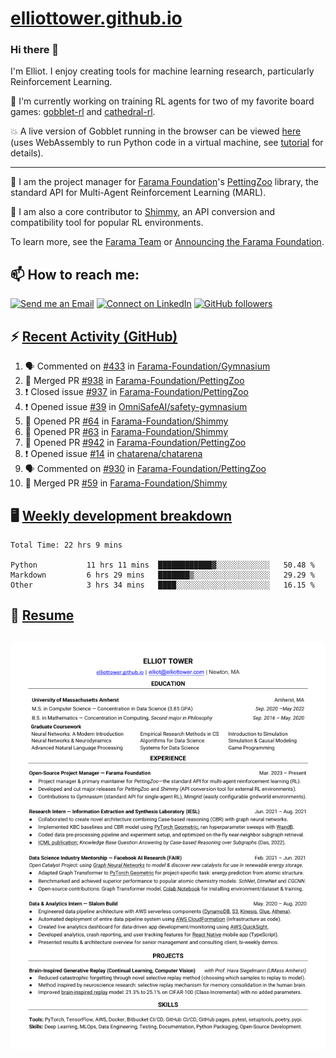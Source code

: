 # [elliottower.github.io](https://github.com/elliottower/elliottower.github.io)

### Hi there 👋

I'm Elliot. I enjoy creating tools for machine learning research, particularly Reinforcement Learning. 

🤖 I'm currently working on training RL agents for two of my favorite board games: [gobblet-rl](https://github.com/elliottower/gobblet-rl) and [cathedral-rl](https://github.com/elliottower/cathedral-rl). 

💥 A live version of Gobblet running in the browser can be viewed [here](https://elliottower.github.io/gobblet-rl/) (uses WebAssembly to run Python code in a virtual machine, see [tutorial](https://github.com/elliottower/gobblet-rl/blob/main/tutorials/WebAssembly/web_assembly.md) for details).

----

🎉 I am the project manager for [Farama Foundation](https://farama.org/)'s [PettingZoo](https://github.com/Farama-Foundation/PettingZoo) library, the standard API for Multi-Agent Reinforcement Learning (MARL). 

🚀 I am also a core contributor to [Shimmy](https://github.com/Farama-Foundation/Shimmy), an API conversion and compatibility tool for popular RL environments.

To learn more, see the [Farama Team](https://farama.org/team) or [Announcing the Farama Foundation](https://farama.org/Announcing-The-Farama-Foundation).

## 📫 How to reach me:

 [![Send me an Email](https://img.shields.io/badge/email-elliot%40elliottower.com-blue)](mailto:elliot@elliottower.com)
 [![Connect on LinkedIn](https://img.shields.io/badge/--linkedin?label=LinkedIn&logo=LinkedIn&style=social)](https://www.linkedin.com/in/elliot-tower)
 [![GitHub followers](https://img.shields.io/github/followers/elliottower?style=social)](https://github.com/elliottower/)
 

## ⚡ [Recent Activity (GitHub)](https://github.com/elliottower)

<!--START_SECTION:activity-->
1. 🗣 Commented on [#433](https://github.com/Farama-Foundation/Gymnasium/issues/433) in [Farama-Foundation/Gymnasium](https://github.com/Farama-Foundation/Gymnasium)
2. 🎉 Merged PR [#938](https://github.com/Farama-Foundation/PettingZoo/pull/938) in [Farama-Foundation/PettingZoo](https://github.com/Farama-Foundation/PettingZoo)
3. ❗️ Closed issue [#937](https://github.com/Farama-Foundation/PettingZoo/issues/937) in [Farama-Foundation/PettingZoo](https://github.com/Farama-Foundation/PettingZoo)
4. ❗️ Opened issue [#39](https://github.com/OmniSafeAI/safety-gymnasium/issues/39) in [OmniSafeAI/safety-gymnasium](https://github.com/OmniSafeAI/safety-gymnasium)
5. 💪 Opened PR [#64](https://github.com/Farama-Foundation/Shimmy/pull/64) in [Farama-Foundation/Shimmy](https://github.com/Farama-Foundation/Shimmy)
6. 💪 Opened PR [#63](https://github.com/Farama-Foundation/Shimmy/pull/63) in [Farama-Foundation/Shimmy](https://github.com/Farama-Foundation/Shimmy)
7. 💪 Opened PR [#942](https://github.com/Farama-Foundation/PettingZoo/pull/942) in [Farama-Foundation/PettingZoo](https://github.com/Farama-Foundation/PettingZoo)
8. ❗️ Opened issue [#14](https://github.com/chatarena/chatarena/issues/14) in [chatarena/chatarena](https://github.com/chatarena/chatarena)
9. 🗣 Commented on [#930](https://github.com/Farama-Foundation/PettingZoo/issues/930) in [Farama-Foundation/PettingZoo](https://github.com/Farama-Foundation/PettingZoo)
10. 🎉 Merged PR [#59](https://github.com/Farama-Foundation/Shimmy/pull/59) in [Farama-Foundation/Shimmy](https://github.com/Farama-Foundation/Shimmy)
<!--END_SECTION:activity-->


## 🖥️ [Weekly development breakdown](https://wakatime.com/@elliottower)
<!--START_SECTION:waka-->

```text
Total Time: 22 hrs 9 mins

Python           11 hrs 11 mins  ████████████▓░░░░░░░░░░░░   50.48 %
Markdown         6 hrs 29 mins   ███████▒░░░░░░░░░░░░░░░░░   29.29 %
Other            3 hrs 34 mins   ████░░░░░░░░░░░░░░░░░░░░░   16.15 %
```

<!--END_SECTION:waka-->


## 📄 [Resume](https://elliottower.github.io/src/pdf/resume.pdf)

<!-- PDF-TO-MARKDOWN:START -->
![Page 1](src/png/page1.png "Page 1")
---
<!-- PDF-TO-MARKDOWN:END -->
